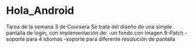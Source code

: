# Hola_Android
Tarea de la semana 3 de Coursera
Se trata del diseño de una simple pantalla de login, con implementación de:
  -un fondo con imagen 9-Patch
  -soporte para 4 idiomas
  -soporte para diferente resolución de pantalla
